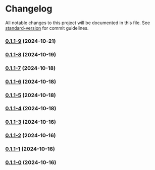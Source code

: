 # Changelog

All notable changes to this project will be documented in this file. See [standard-version](https://github.com/conventional-changelog/standard-version) for commit guidelines.

### [0.1.1-9](https://github.com/joabssilveira/fwork-react-mui-ext/compare/v0.1.1-8...v0.1.1-9) (2024-10-21)

### [0.1.1-8](https://github.com/joabssilveira/fwork-react-mui-ext/compare/v0.1.1-7...v0.1.1-8) (2024-10-19)

### [0.1.1-7](https://github.com/joabssilveira/fwork-react-mui-ext/compare/v0.1.1-6...v0.1.1-7) (2024-10-18)

### [0.1.1-6](https://github.com/joabssilveira/fwork-react-mui-ext/compare/v0.1.1-5...v0.1.1-6) (2024-10-18)

### [0.1.1-5](https://github.com/joabssilveira/fwork-react-mui-ext/compare/v0.1.1-4...v0.1.1-5) (2024-10-18)

### [0.1.1-4](https://github.com/joabssilveira/fwork-react-mui-ext/compare/v0.1.1-3...v0.1.1-4) (2024-10-18)

### [0.1.1-3](https://github.com/joabssilveira/fwork-react-mui-ext/compare/v0.1.1-2...v0.1.1-3) (2024-10-16)

### [0.1.1-2](https://github.com/joabssilveira/fwork-react-mui-ext/compare/v0.1.1-1...v0.1.1-2) (2024-10-16)

### [0.1.1-1](https://github.com/joabssilveira/fwork-react-mui-ext/compare/v0.1.1-0...v0.1.1-1) (2024-10-16)

### [0.1.1-0](https://github.com/joabssilveira/fwork-react-mui-ext/compare/v0.1.12-2...v0.1.1-0) (2024-10-16)

